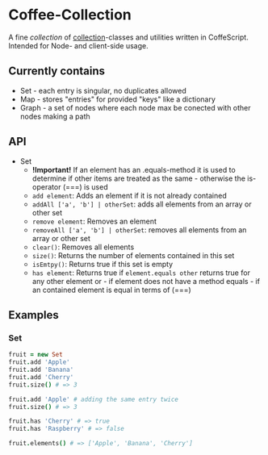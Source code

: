 Coffee-Collection
=================

A fine _collection_ of [collection](http://en.wikipedia.org/wiki/Collection_\(computing\))-classes and utilities written in CoffeScript.
Intended for Node- and client-side usage.

Currently contains
------------------
* Set - each entry is singular, no duplicates allowed
* Map - stores "entries" for provided "keys" like a dictionary
* Graph - a set of nodes where each node max be conected with other nodes
  making a path

API
---
* Set
  * **!Important!** If an element has an .equals-method it is used to determine
    if other items are treated as the same - otherwise the is-operator (===) is
    used
  * ```add element```: Adds an element if it is not already contained
  * ```addAll ['a', 'b'] | otherSet```: adds all elements from an array or other set
  * ```remove element```: Removes an element
  * ```removeAll ['a', 'b'] | otherSet```: removes all elements from an array or other set
  * ```clear()```: Removes all elements
  * ```size()```: Returns the number of elements contained in this set
  * ```isEmtpy()```: Returns true if this set is empty
  * ```has element```: Returns true if ```element.equals other``` returns true for
    any other element or - if element does not have a method equals - if an
    contained element is equal in terms of (===)

Examples
--------
### Set
```coffeescript
fruit = new Set
fruit.add 'Apple'
fruit.add 'Banana'
fruit.add 'Cherry'
fruit.size() # => 3

fruit.add 'Apple' # adding the same entry twice
fruit.size() # => 3

fruit.has 'Cherry' # => true
fruit.has 'Raspberry' # => false

fruit.elements() # => ['Apple', 'Banana', 'Cherry']

```


